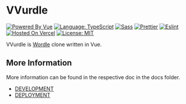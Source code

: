 # VVurdle

[![Powered By Vue](https://img.shields.io/badge/powered%20by-Vue-%23#4FC08D.svg?style=flat&logo=Vue.js)](https://kit.svelte.dev/)
[![Language: TypeScript](https://img.shields.io/badge/language-typescript-%233178C6.svg?style=flat&logo=typescript)](https://www.typescriptlang.org/)
[![Sass](https://img.shields.io/badge/style-sass-%23CC6699?logo=sass)](https://sass-lang.com/)
[![Prettier](https://img.shields.io/badge/code--formatter-prettier-%23F7B93E?style=flat&logo=prettier)](https://prettier.io/)
[![Eslint](https://img.shields.io/badge/linter-eslint-%234B32C3?style=flat&logo=eslint)](https://eslint.org/)
[![Hosted On Vercel](https://img.shields.io/badge/hosted%20on-vercel-%23000000.svg?style=flat&logo=vercel)](https://vercel.com/)
[![License: MIT](https://img.shields.io/badge/license-MIT-brightgreen.svg?style=flat&logo=license)](https://github.com/jordanshatford/vvurdle/blob/main/LICENSE.md)

VVurdle is [Wordle](https://www.nytimes.com/games/wordle/index.html) clone written in Vue.

## More Information
More information can be found in the respective doc in the docs folder.
  - [DEVELOPMENT](./docs/DEVELOPMENT.md)
  - [DEPLOYMENT](./docs/DEPLOYMENT.md)
